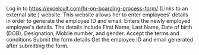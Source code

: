  Log in to https://excelcult.com/hr-on-boarding-process-form/ (Links to an external site.) website. This website allows her to enter employees' details in order to generate the employee ID and email.
Enters the newly employed employee's details. The details include First Name, Last Name, Date of birth (DOB), Designation, Mobile number, and gender.
Accept the terms and conditions
Submit the form details
Get the employee ID and email generated after submitting the form.

